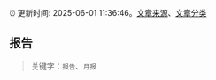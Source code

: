 :alarm_clock: 更新时间: 2025-06-01 11:36:46。[文章来源](/README.md)、[文章分类](/TAGS.md)

## 报告


> 关键字：`报告`、`月报`



